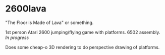 2600lava
========

"The Floor is Made of Lava" or something.

1st person Atari 2600 jumping/flying game with platforms. 6502 assembly.  *In progress*


Does some cheap-o 3D rendering to do perspective drawing of platforms.
